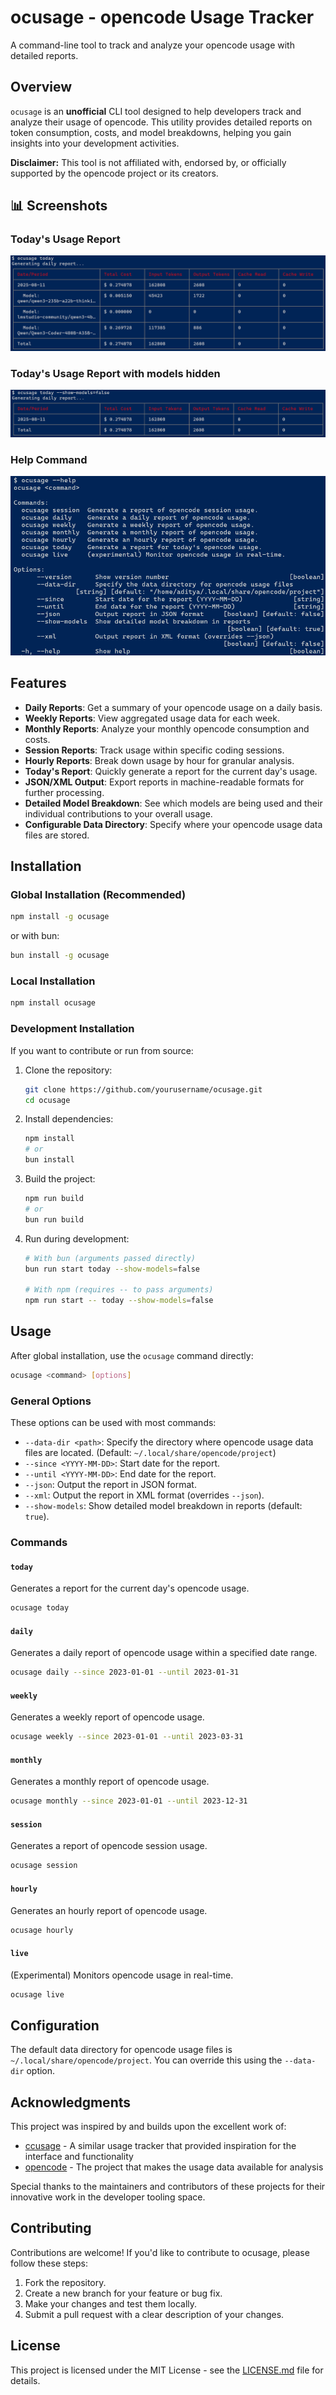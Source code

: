 # ocusage - opencode Usage Tracker

A command-line tool to track and analyze your opencode usage with detailed reports.

## Overview

`ocusage` is an **unofficial** CLI tool designed to help developers track and analyze their usage of opencode. This utility provides detailed reports on token consumption, costs, and model breakdowns, helping you gain insights into your development activities.

**Disclaimer:** This tool is not affiliated with, endorsed by, or officially supported by the opencode project or its creators.

## 📊 Screenshots

### Today's Usage Report
![Today's Report](images/todays-report.png)

### Today's Usage Report with models hidden
![Today's Report without models](images/hide-models.png)

### Help Command
![Help Command](images/help-command.png)

## Features

*   **Daily Reports**: Get a summary of your opencode usage on a daily basis.
*   **Weekly Reports**: View aggregated usage data for each week.
*   **Monthly Reports**: Analyze your monthly opencode consumption and costs.
*   **Session Reports**: Track usage within specific coding sessions.
*   **Hourly Reports**: Break down usage by hour for granular analysis.
*   **Today's Report**: Quickly generate a report for the current day's usage.
*   **JSON/XML Output**: Export reports in machine-readable formats for further processing.
*   **Detailed Model Breakdown**: See which models are being used and their individual contributions to your overall usage.
*   **Configurable Data Directory**: Specify where your opencode usage data files are stored.

## Installation

### Global Installation (Recommended)

```bash
npm install -g ocusage
```

or with bun:

```bash
bun install -g ocusage
```

### Local Installation

```bash
npm install ocusage
```

### Development Installation

If you want to contribute or run from source:

1. Clone the repository:
   ```bash
   git clone https://github.com/yourusername/ocusage.git
   cd ocusage
   ```

2. Install dependencies:
   ```bash
   npm install
   # or
   bun install
   ```

3. Build the project:
   ```bash
   npm run build
   # or
   bun run build
   ```

4. Run during development:
   ```bash
   # With bun (arguments passed directly)
   bun run start today --show-models=false
   
   # With npm (requires -- to pass arguments)
   npm run start -- today --show-models=false
   ```

## Usage

After global installation, use the `ocusage` command directly:

```bash
ocusage <command> [options]
```

### General Options

These options can be used with most commands:

*   `--data-dir <path>`: Specify the directory where opencode usage data files are located. (Default: `~/.local/share/opencode/project`)
*   `--since <YYYY-MM-DD>`: Start date for the report.
*   `--until <YYYY-MM-DD>`: End date for the report.
*   `--json`: Output the report in JSON format.
*   `--xml`: Output the report in XML format (overrides `--json`).
*   `--show-models`: Show detailed model breakdown in reports (default: `true`).

### Commands

#### `today`

Generates a report for the current day's opencode usage.

```bash
ocusage today
```

#### `daily`

Generates a daily report of opencode usage within a specified date range.

```bash
ocusage daily --since 2023-01-01 --until 2023-01-31
```

#### `weekly`

Generates a weekly report of opencode usage.

```bash
ocusage weekly --since 2023-01-01 --until 2023-03-31
```

#### `monthly`

Generates a monthly report of opencode usage.

```bash
ocusage monthly --since 2023-01-01 --until 2023-12-31
```

#### `session`

Generates a report of opencode session usage.

```bash
ocusage session
```

#### `hourly`

Generates an hourly report of opencode usage.

```bash
ocusage hourly
```

#### `live`

(Experimental) Monitors opencode usage in real-time.

```bash
ocusage live
```

## Configuration

The default data directory for opencode usage files is `~/.local/share/opencode/project`. You can override this using the `--data-dir` option.

## Acknowledgments

This project was inspired by and builds upon the excellent work of:

- [ccusage](https://github.com/ryoppippi/ccusage) - A similar usage tracker that provided inspiration for the interface and functionality
- [opencode](https://github.com/sst/opencode) - The project that makes the usage data available for analysis

Special thanks to the maintainers and contributors of these projects for their innovative work in the developer tooling space.

## Contributing

Contributions are welcome! If you'd like to contribute to ocusage, please follow these steps:

1.  Fork the repository.
2.  Create a new branch for your feature or bug fix.
3.  Make your changes and test them locally.
4.  Submit a pull request with a clear description of your changes.

## License

This project is licensed under the MIT License - see the [LICENSE.md](LICENSE.md) file for details.
